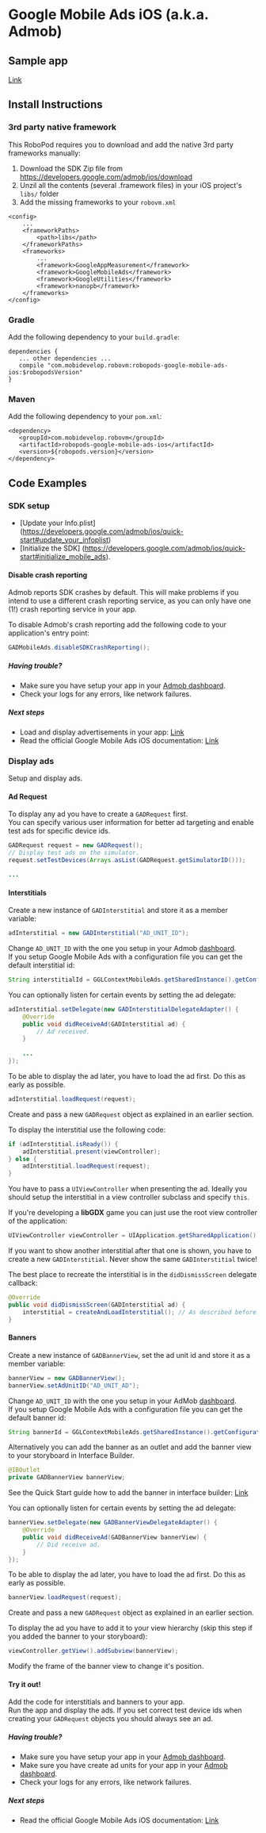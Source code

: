 # Google Mobile Ads iOS (a.k.a. Admob)

## Sample app

[Link](https://github.com/robovm/robovm-samples/tree/master/robopods/google-mobile-ads/ios)

## Install Instructions

### 3rd party native framework
This RoboPod requires you to download and add the native 3rd party frameworks manually:

1. Download the SDK Zip file from https://developers.google.com/admob/ios/download
2. Unzil all the contents (several .framework files) in your iOS project's `libs/` folder
3. Add the missing frameworks to your `robovm.xml`

```
<config>
    ...
    <frameworkPaths>
        <path>libs</path>
    </frameworkPaths>
    <frameworks>
        ...
        <framework>GoogleAppMeasurement</framework>
        <framework>GoogleMobileAds</framework>
        <framework>GoogleUtilities</framework>
        <framework>nanopb</framework>
    </frameworks>
</config>
```

### Gradle

Add the following dependency to your `build.gradle`:

```
dependencies {
   ... other dependencies ...
   compile "com.mobidevelop.robovm:robopods-google-mobile-ads-ios:$robopodsVersion"
}
```

### Maven

Add the following dependency to your `pom.xml`:

```
<dependency>
   <groupId>com.mobidevelop.robovm</groupId>
   <artifactId>robopods-google-mobile-ads-ios</artifactId>
   <version>${robopods.version}</version>
</dependency>
```

## Code Examples

### SDK setup

- [Update your Info.plist] (https://developers.google.com/admob/ios/quick-start#update_your_infoplist)
- [Initialize the SDK] (https://developers.google.com/admob/ios/quick-start#initialize_mobile_ads).

#### Disable crash reporting

Admob reports SDK crashes by default. This will make problems if you intend to use a different crash reporting service, 
as you can only have one (1!) crash reporting service in your app.

To disable Admob's crash reporting add the following code to your application's entry point:

```Java
GADMobileAds.disableSDKCrashReporting();
```

##### Having trouble?

- Make sure you have setup your app in your [Admob dashboard](https://apps.admob.com/).
- Check your logs for any errors, like network failures.

##### Next steps

- Load and display advertisements in your app: [Link](#display-ads)
- Read the official Google Mobile Ads iOS documentation: [Link](https://developers.google.com/admob/ios)

### Display ads

Setup and display ads.

#### Ad Request

To display any ad you have to create a `GADRequest` first.  
You can specify various user information for better ad targeting and enable test ads for specific device ids.

```Java
GADRequest request = new GADRequest();
// Display test ads on the simulator.
request.setTestDevices(Arrays.asList(GADRequest.getSimulatorID()));

...
```

#### Interstitials

Create a new instance of `GADInterstitial` and store it as a member variable:

```Java
adInterstitial = new GADInterstitial("AD_UNIT_ID");
```

Change `AD_UNIT_ID` with the one you setup in your Admob [dashboard](https://apps.admob.com/#monetize).  
If you setup Google Mobile Ads with a configuration file you can get the default interstitial id:

```Java
String interstitialId = GGLContextMobileAds.getSharedInstance().getConfiguration().getInterstitialAdUnitID();
```

You can optionally listen for certain events by setting the ad delegate:

```Java
adInterstitial.setDelegate(new GADInterstitialDelegateAdapter() {
    @Override
    public void didReceiveAd(GADInterstitial ad) {
        // Ad received.
    }
    
    ...
});
```

To be able to display the ad later, you have to load the ad first. Do this as early as possible.

```Java
adInterstitial.loadRequest(request);
```

Create and pass a new `GADRequest` object as explained in an earlier section.

To display the interstitial use the following code:

```Java
if (adInterstitial.isReady()) {
    adInterstitial.present(viewController);
} else {
    adInterstitial.loadRequest(request);
}
```

You have to pass a `UIViewController` when presenting the ad. Ideally you should setup the interstitial
in a view controller subclass and specify `this`.  

If you're developing a __libGDX__ game you can just use the root view controller of the application:

```Java
UIViewController viewController = UIApplication.getSharedApplication().getKeyWindow().getRootViewController();
```

If you want to show another interstitial after that one is shown, you have to create a new `GADInterstitial`. 
Never show the same `GADInterstitial` twice!

The best place to recreate the interstitial is in the `didDismissScreen` delegate callback:

```Java
@Override
public void didDismissScreen(GADInterstitial ad) {
    interstitial = createAndLoadInterstitial(); // As described before.
}
```

#### Banners

Create a new instance of `GADBannerView`, set the ad unit id and store it as a member variable:

```Java
bannerView = new GADBannerView();
bannerView.setAdUnitID("AD_UNIT_AD");
```

Change `AD_UNIT_ID` with the one you setup in your AdMob [dashboard](https://apps.admob.com/#monetize).  
If you setup Google Mobile Ads with a configuration file you can get the default banner id:

```Java
String bannerId = GGLContextMobileAds.getSharedInstance().getConfiguration().getBannerAdUnitID();
```

Alternatively you can add the banner as an outlet and add the banner view to your storyboard in Interface Builder.

```Java
@IBOutlet
private GADBannerView bannerView;
```
  
See the Quick Start guide how to add the banner in interface builder: [Link](https://developers.google.com/admob/ios/quick-start)


You can optionally listen for certain events by setting the ad delegate:

```Java
bannerView.setDelegate(new GADBannerViewDelegateAdapter() {
    @Override
    public void didReceiveAd(GADBannerView bannerView) {
        // Did receive ad.
    }
});
```

To be able to display the ad later, you have to load the ad first. Do this as early as possible.

```Java
bannerView.loadRequest(request);
```

Create and pass a new `GADRequest` object as explained in an earlier section.

To display the ad you have to add it to your view hierarchy (skip this step if you added the banner to your storyboard):

```Java
viewController.getView().addSubview(bannerView);
```

Modify the frame of the banner view to change it's position.

#### Try it out!

Add the code for interstitials and banners to your app.  
Run the app and display the ads. If you set correct test device ids when creating your `GADRequest` objects 
you should always see an ad.

##### Having trouble?

- Make sure you have setup your app in your [Admob dashboard](https://apps.admob.com/).
- Make sure you have create ad units for your app in your [Admob dashboard](https://apps.admob.com/).
- Check your logs for any errors, like network failures.

##### Next steps

- Read the official Google Mobile Ads iOS documentation: [Link](https://developers.google.com/admob/ios)
